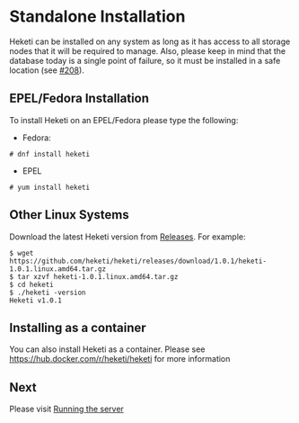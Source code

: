 
# Standalone Installation
Heketi can be installed on any system as long as it has access to all storage nodes that it will be required to manage.  Also, please keep in mind that the database today is a single point of failure, so it must be installed in a safe location (see [#208](https://github.com/heketi/heketi/issues/208)).

## EPEL/Fedora Installation
To install Heketi on an EPEL/Fedora please type the following:

* Fedora: 

```
# dnf install heketi
```

* EPEL

```
# yum install heketi
```



## Other Linux Systems
Download the latest Heketi version from [Releases](https://github.com/heketi/heketi/releases). For example:

```
$ wget https://github.com/heketi/heketi/releases/download/1.0.1/heketi-1.0.1.linux.amd64.tar.gz
$ tar xzvf heketi-1.0.1.linux.amd64.tar.gz
$ cd heketi
$ ./heketi -version
Heketi v1.0.1
```

## Installing as a container
You can also install Heketi as a container.  Please see https://hub.docker.com/r/heketi/heketi for more information

## Next
Please visit [Running the server](Running-the-server)